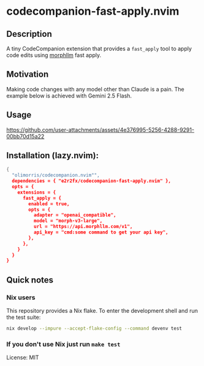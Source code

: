 # codecompanion-fast-apply.nvim

## Description

A tiny CodeCompanion extension that provides a `fast_apply` tool to apply code
edits using [morphllm](https://morphllm.com) fast apply.

## Motivation

Making code changes with any model other than Claude is a pain. The example
below is achieved with Gemini 2.5 Flash.

## Usage

https://github.com/user-attachments/assets/4e376995-5256-4288-9291-00bb70d15a22

## Installation (lazy.nvim):

```lua
{
  "olimorris/codecompanion.nvim"",
  dependencies = { "e2r2fx/codecompanion-fast-apply.nvim" },
  opts = {
    extensions = {
      fast_apply = {
        enabled = true,
        opts = {
          adapter = "openai_compatible",
          model = "morph-v3-large",
          url = "https://api.morphllm.com/v1",
          api_key = "cmd:some command to get your api key",
        },
      },
    }
  }
}
```

## Quick notes

### Nix users

This repository provides a Nix flake. To enter the development shell and run the
test suite:

```bash
nix develop --impure --accept-flake-config --command devenv test
```

### If you don't use Nix just run `make test`

License: MIT
